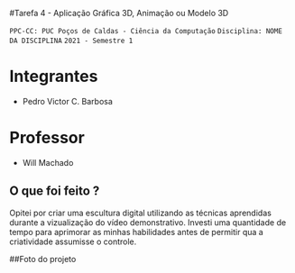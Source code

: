 #Tarefa 4 - Aplicação Gráfica 3D, Animação ou Modelo 3D

`PPC-CC: PUC Poços de Caldas - Ciência da Computação`
`Disciplina: NOME DA DISCIPLINA`
`2021 - Semestre 1`

# Integrantes

- Pedro Victor C. Barbosa

# Professor

- Will Machado

## O que foi feito ?

Opitei por criar uma escultura digital utilizando as técnicas aprendidas durante a vizualização do vídeo demonstrativo. Investi uma quantidade de tempo para aprimorar as minhas habilidades antes de permitir qua a criatividade assumisse o controle.

##Foto do projeto
